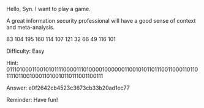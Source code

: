 Hello, Syn.  I want to play a game.

A great information security professional will have a good sense of context and meta-analysis.  

83 104 195 160 114 107 121 32 66 49 116 101

Difficulty: Easy 

Hint:
01110100011001010111100001110100001000000110010101101110011000110110111101100100011010010110111001100111

Answer: e0f2642cb4523c3673cb33b20ad1ec77

Reminder: Have fun!